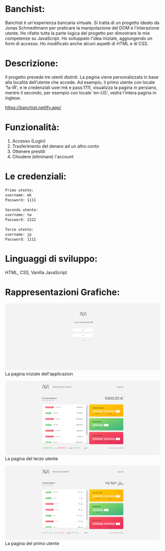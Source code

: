 # Banchist:

Banchist è un'esperienza bancaria virtuale. Si tratta di un progetto ideato da Jonas Schmedtmann per praticare la manipolazione del DOM e l'interazione utente.
Ho rifatto tutta la parte logica del progetto per dimostrare le mie competenze su JavaScript. Ho sviluppato l'idea iniziale, aggiungendo un form di accesso. Ho modificato anche alcuni aspetti di HTML e di CSS.

# Descrizione:

Il progetto prevede tre utenti distinti. La pagina viene personalizzata in base alla località dell’utente che accede. Ad esempio, il primo utente con locale 'fa-IR', e le credenziali user:mk e pass:1111, visualizza la pagina in persiano, mentre il secondo, per esempio con locale 'en-US', vedrà l'intera pagina in inglese.

<https://banchist.netlify.app/>

# Funzionalità:

1. Accesso (Login)
2. Trasferimento del denaro ad un altro conto
3. Ottenere prestiti
4. Chiudere (eliminare) l'account

# Le credenziali:

    Primo utente:
    username: mk
    Password: 1111

    Secondo utente:
    username: tw
    Password: 2222

    Terzo utente:
    username: jp
    Password: 1111

# Linguaggi di sviluppo:

HTML, CSS, Vanilla JavaScript

# Rappresentazioni Grafiche:

![Reference Image](Screenshot/1.png)
La pagina iniziale dell'applicazion

![Reference Image](Screenshot/2.png)
La pagina del terzo utente

![Reference Image](Screenshot/3.png)
La pagina del primo utente
